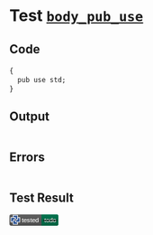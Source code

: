 # Test [`body_pub_use`](/doc/tests/statement_usage.md#L600)

## Code

```µcad
{
  pub use std;
}

```

## Output

```,plain
```

## Errors

```,plain
```

## Test Result

![OK BUT IS TODO](/doc/tests/.test/body_pub_use.png)
